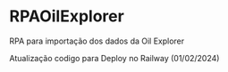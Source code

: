 # RPAOilExplorer
RPA para importação dos dados da Oil Explorer

Atualização codigo para Deploy no Railway (01/02/2024)